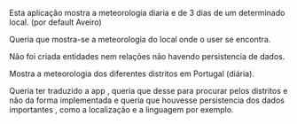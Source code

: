 Esta aplicação mostra a meteorologia diaria e de 3 dias de um determinado local. (por default Aveiro)

Queria que mostra-se a meteorologia do local onde o user se encontra. 

Não foi criada entidades nem relações não havendo persistencia de dados.

Mostra a meteorologia dos diferentes distritos em Portugal (diária).

Queria ter traduzido a app , queria que desse para procurar pelos distritos e não da forma implementada e queria que houvesse persistencia dos dados importantes , como a localização e a linguagem por exemplo.
